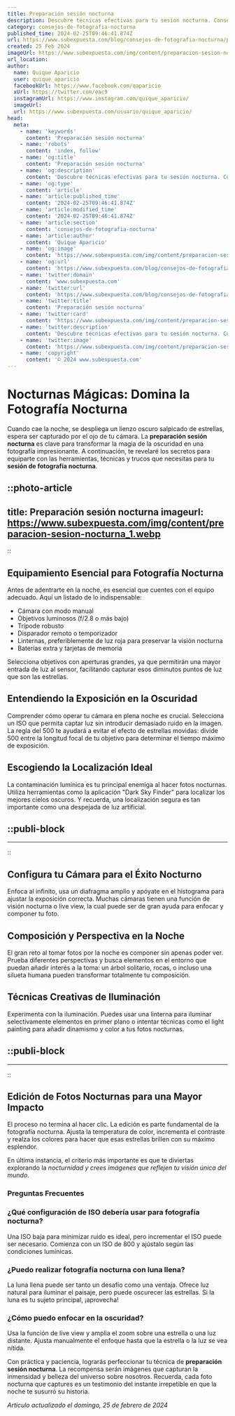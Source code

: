 ```yaml
---
title: Preparación sesión nocturna
description: Descubre técnicas efectivas para tu sesión nocturna. Consejos prácticos y estrategias para rendir al máximo. ¡Prepárate para el éxito!
category: consejos-de-fotografia-nocturna
published_time: 2024-02-25T09:46:41.874Z
url: https://www.subexpuesta.com/blog/consejos-de-fotografia-nocturna/preparacion-sesion-nocturna
created: 25 Feb 2024
imageUrl: https://www.subexpuesta.com/img/content/preparacion-sesion-nocturna_1.webp
url_location:
author:
  name: Quique Aparicio
  user: quique_aparicio
  facebookUrl: https://www.facebook.com/qaparicio
  xUrl: https://twitter.com/eac9
  instagramUrl: https://www.instagram.com/quique_aparicio/
  imageUrl: 
  url: https://www.subexpuesta.com/usuario/quique_aparicio/
head:
  meta:
    - name: 'keywords'
      content: 'Preparación sesión nocturna'
    - name: 'robots'
      content: 'index, follow'
    - name: 'og:title'
      content: 'Preparación sesión nocturna'
    - name: 'og:description'
      content: 'Descubre técnicas efectivas para tu sesión nocturna. Consejos prácticos y estrategias para rendir al máximo. ¡Prepárate para el éxito!'
    - name: 'og:type'
      content: 'article'
    - name: 'article:published_time'
      content: '2024-02-25T09:46:41.874Z'
    - name: 'article:modified_time'
      content: '2024-02-25T09:46:41.874Z'
    - name: 'article:section'
      content: 'consejos-de-fotografia-nocturna'
    - name: 'article:author'
      content: 'Quique Aparicio'
    - name: 'og:image'
      content: 'https://www.subexpuesta.com/img/content/preparacion-sesion-nocturna_1.webp'
    - name: 'og:url'
      content: 'https://www.subexpuesta.com/blog/consejos-de-fotografia-nocturna/preparacion-sesion-nocturna'
    - name: 'twitter:domain'
      content: 'www.subexpuesta.com'
    - name: 'twitter:url'
      content: 'https://www.subexpuesta.com/blog/consejos-de-fotografia-nocturna/preparacion-sesion-nocturna'
    - name: 'twitter:title'
      content: 'Preparación sesión nocturna'
    - name: 'twitter:card'
      content: 'https://www.subexpuesta.com/img/content/preparacion-sesion-nocturna_1.webp'
    - name: 'twitter:description'
      content: 'Descubre técnicas efectivas para tu sesión nocturna. Consejos prácticos y estrategias para rendir al máximo. ¡Prepárate para el éxito!'
    - name: 'twitter:image'
      content: 'https://www.subexpuesta.com/img/content/preparacion-sesion-nocturna_1.webp'
    - name: 'copyright'
      content: '© 2024 www.subexpuesta.com'
---
```

# Nocturnas Mágicas: Domina la Fotografía Nocturna

Cuando cae la noche, se despliega un lienzo oscuro salpicado de estrellas, espera ser capturado por el ojo de tu cámara. La **preparación sesión nocturna** es clave para transformar la magia de la oscuridad en una fotografía impresionante. A continuación, te revelaré los secretos para equiparte con las herramientas, técnicas y trucos que necesitas para tu **sesión de fotografía nocturna**.


::photo-article
---
title: Preparación sesión nocturna
imageurl: https://www.subexpuesta.com/img/content/preparacion-sesion-nocturna_1.webp
---
::


## Equipamiento Esencial para Fotografía Nocturna

Antes de adentrarte en la noche, es esencial que cuentes con el equipo adecuado. Aquí un listado de lo indispensable:

- Cámara con modo manual
- Objetivos luminosos (f/2.8 o más bajo)
- Trípode robusto
- Disparador remoto o temporizador
- Linternas, preferiblemente de luz roja para preservar la visión nocturna
- Baterías extra y tarjetas de memoria

Selecciona objetivos con aperturas grandes, ya que permitirán una mayor entrada de luz al sensor, facilitando capturar esos diminutos puntos de luz que son las estrellas.

## Entendiendo la Exposición en la Oscuridad

Comprender cómo operar tu cámara en plena noche es crucial. Selecciona un ISO que permita captar luz sin introducir demasiado ruido en la imagen. La regla del 500 te ayudará a evitar el efecto de estrellas movidas: divide 500 entre la longitud focal de tu objetivo para determinar el tiempo máximo de exposición.

## Escogiendo la Localización Ideal

La contaminación lumínica es tu principal enemiga al hacer fotos nocturnas. Utiliza herramientas como la aplicación "Dark Sky Finder" para localizar los mejores cielos oscuros. Y recuerda, una localización segura es tan importante como una despejada de luz artificial.


  ::publi-block
  ---
  ---
  ::
  
  
## Configura tu Cámara para el Éxito Nocturno

Enfoca al infinito, usa un diafragma amplio y apóyate en el histograma para ajustar la exposición correcta. Muchas cámaras tienen una función de visión nocturna o live view, la cual puede ser de gran ayuda para enfocar y componer tu foto.

## Composición y Perspectiva en la Noche

El gran reto al tomar fotos por la noche es componer sin apenas poder ver. Prueba diferentes perspectivas y busca elementos en el entorno que puedan añadir interés a la toma: un árbol solitario, rocas, o incluso una silueta humana pueden transformar totalmente tu composición.

## Técnicas Creativas de Iluminación

Experimenta con la iluminación. Puedes usar una linterna para iluminar selectivamente elementos en primer plano o intentar técnicas como el light painting para añadir dinamismo y color a tus fotos nocturnas.


  ::publi-block
  ---
  ---
  ::
  
  
## Edición de Fotos Nocturnas para una Mayor Impacto

El proceso no termina al hacer clic. La edición es parte fundamental de la fotografía nocturna. Ajusta la temperatura de color, incrementa el contraste y realza los colores para hacer que esas estrellas brillen con su máximo esplendor.

En última instancia, el criterio más importante es que te diviertas explorando la *nocturnidad y crees imágenes que reflejen tu visión única del mundo*.

### Preguntas Frecuentes

### ¿Qué configuración de ISO debería usar para fotografía nocturna?
Una ISO baja para minimizar ruido es ideal, pero incrementar el ISO puede ser necesario. Comienza con un ISO de 800 y ajústalo según las condiciones lumínicas.

### ¿Puedo realizar fotografía nocturna con luna llena?
La luna llena puede ser tanto un desafío como una ventaja. Ofrece luz natural para iluminar el paisaje, pero puede oscurecer las estrellas. Si la luna es tu sujeto principal, ¡aprovecha!

### ¿Cómo puedo enfocar en la oscuridad?
Usa la función de live view y amplia el zoom sobre una estrella o una luz distante. Ajusta manualmente el enfoque hasta que la estrella o la luz se vea nítida. 

Con práctica y paciencia, lograrás perfeccionar tu técnica de **preparación sesión nocturna**. La recompensa serán imágenes que capturan la inmensidad y belleza del universo sobre nosotros. Recuerda, cada foto nocturna que captures es un testimonio del instante irrepetible en que la noche te susurró su historia.

_Artículo actualizado el domingo, 25 de febrero de 2024_